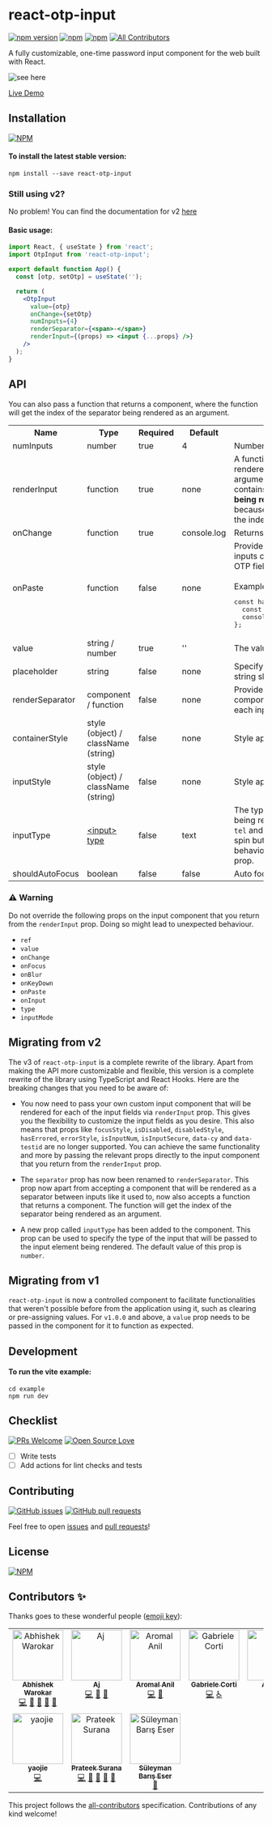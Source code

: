 # react-otp-input

[![npm version](https://badge.fury.io/js/react-otp-input.svg)](https://badge.fury.io/js/react-otp-input) [![npm](https://img.shields.io/npm/dw/react-otp-input.svg?logo=npm)](https://www.npmjs.com/package/react-otp-input) [![npm](https://img.shields.io/bundlephobia/minzip/react-otp-input)](https://www.npmjs.com/package/react-otp-input)
[![All Contributors](https://img.shields.io/badge/all_contributors-7-orange.svg?style=flat-square)](#contributors-)

<!-- ALL-CONTRIBUTORS-BADGE:END -->

A fully customizable, one-time password input component for the web built with React.

![see here](https://media.giphy.com/media/lN98dFU6h3oP0wWS5x/giphy.gif)

[Live Demo](https://devfolioco.github.io/react-otp-input)
<!-- 
[CodeSandbox](https://codesandbox.io/s/react-otp-input-demo-v2-1iy52) -->

## Installation

[![NPM](https://nodei.co/npm/react-otp-input.png?compact=true)](https://nodei.co/npm/react-otp-input/)

#### To install the latest stable version:

```
npm install --save react-otp-input
```

### Still using v2?
No problem! You can find the documentation for v2 [here](https://github.com/devfolioco/react-otp-input/tree/v2.4.0)

#### Basic usage:

```jsx
import React, { useState } from 'react';
import OtpInput from 'react-otp-input';

export default function App() {
  const [otp, setOtp] = useState('');

  return (
    <OtpInput
      value={otp}
      onChange={setOtp}
      numInputs={4}
      renderSeparator={<span>-</span>}
      renderInput={(props) => <input {...props} />}
    />
  );
}
```

## API

<table>
  <tr>
    <th>Name<br/></th>
    <th>Type</th>
    <th>Required</th>
    <th>Default</th>
    <th>Description</th>
  </tr>
  <tr>
    <td>numInputs</td>
    <td>number</td>
    <td>true</td>
    <td>4</td>
    <td>Number of OTP inputs to be rendered.</td>
  </tr>
  <tr>
    <td>renderInput</td>
    <td>function</td>
    <td>true</td>
    <td>none</td>
    <td>A function that returns the input that is supposed to be rendered for each of the input fields. 
      The function will get two arguments: <code>inputProps</code> and <code>index</code>. <code>inputProps</code> is an object that contains all the props <b>that should be passed to the input being rendered</b> (Overriding these props is not recommended because it might lead to some unexpected behaviour). <code>index</code> is the index of the input being rendered.
    </td>
  </tr>
  <tr>
    <td>onChange</td>
    <td>function</td>
    <td>true</td>
    <td>console.log</td>
    <td>Returns OTP code typed in inputs.</td>
  </tr>
  <tr>
    <td>onPaste</td>
    <td>function</td>
    <td>false</td>
    <td>none</td>
    <td>Provide a custom onPaste event handler scoped to the OTP inputs container. Executes when content is pasted into any OTP field.
    </br></br>
    Example:
    <pre>
const handlePaste: React.ClipboardEventHandler<HTMLDivElement> = (event) => {
  const data = event.clipboardData.getData('text');
  console.log(data)
};</pre>

  </td>
  </tr>
  <tr>
    <td>value</td>
    <td>string / number</td>
    <td>true</td>
    <td>''</td>
    <td>The value of the OTP passed into the component.</td>
  </tr>
    <tr>
     <td>placeholder</td>
     <td>string</td>
     <td>false</td>
     <td>none</td>
     <td>Specify an expected value of each input. The length of this string should be equal to <code>numInputs</code>.</td>
   </tr>
  <tr>
    <td>renderSeparator</td>
    <td>component / function<br/></td>
    <td>false</td>
    <td>none</td>
    <td>Provide a custom separator between inputs by passing a component. For instance, <code>&lt;span&gt;-&lt;/span&gt;</code> would add <code>-</code> between each input.</td> You can also pass a function that returns a component, where the function will get the index of the separator being rendered as an argument.
  </tr>
  <tr>
    <td>containerStyle</td>
    <td>style (object) / className (string)</td>
    <td>false</td>
    <td>none</td>
    <td>Style applied or class passed to container of inputs.</td>
  </tr>
  <tr>
    <td>inputStyle</td>
    <td>style (object) / className (string)</td>
    <td>false</td>
    <td>none</td>
    <td>Style applied or class passed to each input.</td>
  </tr>
  <tr>
    <td>inputType</td>
    <td><a href="https://developer.mozilla.org/en-US/docs/Web/HTML/Element/Input#input_types">&lt;input&gt; type<a></td>
    <td>false</td>
    <td>text</td>
    <td>The type of the input that will be passed to the input element being rendered. In v2 <code>isInputNum</code> used to set the input type as <code>tel</code> and prevented non numerical entries, so as to avoid the spin buttons added to the inputs with input type <code>number</code>. That behaviour is still supported if you pass <code>tel</code> to the inputType prop.</td>
  </tr>
  <tr>
    <td>shouldAutoFocus</td>
    <td>boolean</td>
    <td>false</td>
    <td>false</td>
    <td>Auto focuses input on initial page load.</td>
  </tr>
</table>

### ⚠️ Warning
Do not override the following props on the input component that you return from the `renderInput` prop. Doing so might lead to unexpected behaviour.
- `ref`
- `value`
- `onChange`
- `onFocus`
- `onBlur`
- `onKeyDown`
- `onPaste`
- `onInput`
- `type`
- `inputMode`

## Migrating from v2

The v3 of `react-otp-input` is a complete rewrite of the library. Apart from making the API more customizable and flexible, this version is a complete rewrite of the library using TypeScript and React Hooks. Here are the breaking changes that you need to be aware of:

- You now need to pass your own custom input component that will be rendered for each of the input fields via `renderInput` prop. This gives you the flexibility to customize the input fields as you desire. This also means that props like `focusStyle`, `isDisabled`, `disabledStyle`, `hasErrored`, `errorStyle`, `isInputNum`, `isInputSecure`, `data-cy` and `data-testid` are no longer supported. You can achieve the same functionality and more by passing the relevant props directly to the input component that you return from the `renderInput` prop.

- The `separator` prop has now been renamed to `renderSeparator`. This prop now apart from accepting a component that will be rendered as a separator between inputs like it used to, now also accepts a function that returns a component. The function will get the index of the separator being rendered as an argument.

- A new prop called `inputType` has been added to the component. This prop can be used to specify the type of the input that will be passed to the input element being rendered. The default value of this prop is `number`.

## Migrating from v1

`react-otp-input` is now a controlled component to facilitate functionalities that weren't possible before from the application using it, such as clearing or pre-assigning values. For `v1.0.0` and above, a `value` prop needs to be passed in the component for it to function as expected.

## Development

#### To run the vite example:

```
cd example
npm run dev
```

## Checklist

[![PRs Welcome](https://img.shields.io/badge/PRs-welcome-brightgreen.svg?style=flat&logo=github)](https://github.com/devfolioco/react-otp-input/pulls) [![Open Source Love](https://badges.frapsoft.com/os/v2/open-source.svg?v=103)](https://github.com/devfolioco/react-otp-input)

- [ ] Write tests
- [ ] Add actions for lint checks and tests

## Contributing

[![GitHub issues](https://img.shields.io/github/issues-raw/devfolioco/react-otp-input?logo=github)](https://github.com/devfolioco/react-otp-input/issues) [![GitHub pull requests](https://img.shields.io/github/issues-pr/devfolioco/react-otp-input?logo=git)](https://github.com/devfolioco/react-otp-input/pulls)

Feel free to open [issues](https://github.com/devfolioco/react-otp-input/issues/new/choose) and [pull requests](https://github.com/devfolioco/react-otp-input/pulls)!

## License

[![NPM](https://img.shields.io/npm/l/react-otp-input)](https://github.com/devfolioco/react-otp-input/blob/master/LICENSE)

## Contributors ✨

Thanks goes to these wonderful people ([emoji key](https://allcontributors.org/docs/en/emoji-key)):

<!-- ALL-CONTRIBUTORS-LIST:START - Do not remove or modify this section -->
<!-- prettier-ignore-start -->
<!-- markdownlint-disable -->
<table>
  <tbody>
    <tr>
      <td align="center" valign="top" width="14.28%"><a href="https://github.com/apollonian"><img src="https://avatars2.githubusercontent.com/u/2150306?v=4?s=100" width="100px;" alt="Abhishek Warokar"/><br /><sub><b>Abhishek Warokar</b></sub></a><br /><a href="https://github.com/devfolioco/react-otp-input/commits?author=apollonian" title="Code">💻</a> <a href="#design-apollonian" title="Design">🎨</a> <a href="#maintenance-apollonian" title="Maintenance">🚧</a> <a href="#ideas-apollonian" title="Ideas, Planning, & Feedback">🤔</a> <a href="https://github.com/devfolioco/react-otp-input/pulls?q=is%3Apr+reviewed-by%3Aapollonian" title="Reviewed Pull Requests">👀</a></td>
      <td align="center" valign="top" width="14.28%"><a href="https://ajayns.me"><img src="https://avatars0.githubusercontent.com/u/20743219?v=4?s=100" width="100px;" alt="Aj"/><br /><sub><b>Aj</b></sub></a><br /><a href="https://github.com/devfolioco/react-otp-input/commits?author=ajayns" title="Code">💻</a> <a href="#design-ajayns" title="Design">🎨</a> <a href="#ideas-ajayns" title="Ideas, Planning, & Feedback">🤔</a></td>
      <td align="center" valign="top" width="14.28%"><a href="http://aromalanil.me"><img src="https://avatars1.githubusercontent.com/u/49222186?v=4?s=100" width="100px;" alt="Aromal Anil"/><br /><sub><b>Aromal Anil</b></sub></a><br /><a href="https://github.com/devfolioco/react-otp-input/commits?author=aromalanil" title="Code">💻</a> <a href="#tool-aromalanil" title="Tools">🔧</a></td>
      <td align="center" valign="top" width="14.28%"><a href="https://borntofrappe.github.io"><img src="https://avatars0.githubusercontent.com/u/33316703?v=4?s=100" width="100px;" alt="Gabriele Corti"/><br /><sub><b>Gabriele Corti</b></sub></a><br /><a href="https://github.com/devfolioco/react-otp-input/commits?author=borntofrappe" title="Code">💻</a> <a href="#a11y-borntofrappe" title="Accessibility">️️️️♿️</a></td>
      <td align="center" valign="top" width="14.28%"><a href="https://www.anoopms.me"><img src="https://avatars1.githubusercontent.com/u/46913894?v=4?s=100" width="100px;" alt="Anoop"/><br /><sub><b>Anoop</b></sub></a><br /><a href="https://github.com/devfolioco/react-otp-input/commits?author=anoopmsivadas" title="Code">💻</a></td>
      <td align="center" valign="top" width="14.28%"><a href="http://dewanshrawat.xyz"><img src="https://avatars0.githubusercontent.com/u/17003127?v=4?s=100" width="100px;" alt="Dewansh Rawat"/><br /><sub><b>Dewansh Rawat</b></sub></a><br /><a href="https://github.com/devfolioco/react-otp-input/issues?q=author%3Adewanshrawat15" title="Bug reports">🐛</a></td>
      <td align="center" valign="top" width="14.28%"><a href="http://ishanchhabra.com"><img src="https://avatars3.githubusercontent.com/u/32290367?v=4?s=100" width="100px;" alt="Ishan Chhabra"/><br /><sub><b>Ishan Chhabra</b></sub></a><br /><a href="https://github.com/devfolioco/react-otp-input/commits?author=ishan-chhabra" title="Code">💻</a></td>
    </tr>
    <tr>
      <td align="center" valign="top" width="14.28%"><a href="http://www.causztic.com"><img src="https://avatars.githubusercontent.com/u/2081441?v=4?s=100" width="100px;" alt="yaojie"/><br /><sub><b>yaojie</b></sub></a><br /><a href="https://github.com/devfolioco/react-otp-input/commits?author=causztic" title="Code">💻</a></td>
      <td align="center" valign="top" width="14.28%"><a href="http://prateeksurana.me"><img src="https://avatars.githubusercontent.com/u/21277179?v=4?s=100" width="100px;" alt="Prateek Surana"/><br /><sub><b>Prateek Surana</b></sub></a><br /><a href="https://github.com/devfolioco/react-otp-input/commits?author=prateek3255" title="Code">💻</a> <a href="#maintenance-prateek3255" title="Maintenance">🚧</a> <a href="#ideas-prateek3255" title="Ideas, Planning, & Feedback">🤔</a> <a href="https://github.com/devfolioco/react-otp-input/commits?author=prateek3255" title="Documentation">📖</a> <a href="#design-prateek3255" title="Design">🎨</a></td>
      <td align="center" valign="top" width="14.28%"><a href="https://github.com/suleymanbariseser"><img src="https://avatars.githubusercontent.com/u/50797736?v=4?s=100" width="100px;" alt="Süleyman Barış Eser"/><br /><sub><b>Süleyman Barış Eser</b></sub></a><br /><a href="https://github.com/devfolioco/react-otp-input/issues?q=author%3Asuleymanbariseser" title="Bug reports">🐛</a></td>
    </tr>
  </tbody>
</table>

<!-- markdownlint-restore -->
<!-- prettier-ignore-end -->

<!-- ALL-CONTRIBUTORS-LIST:END -->

This project follows the [all-contributors](https://github.com/all-contributors/all-contributors) specification. Contributions of any kind welcome!
